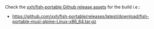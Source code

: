 Check the [xxh/fish-portable Github release assets](https://github.com/xxh/fish-portable/releases) for the build i.e.:
 * https://github.com/xxh/fish-portable/releases/latest/download/fish-portable-musl-alpine-Linux-x86_64.tar.gz
